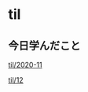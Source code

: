 # til

## 今日学んだこと

[til/2020\-11](https://github.com/tokiohamamatsu/til/blob/master/tir/2020-11.md#12)

[til/12](https://github.com/tokiohamamatsu/til/blob/master/%E6%B4%BB%E5%8B%95%E8%A8%98%E9%8C%B2/11/12.md)